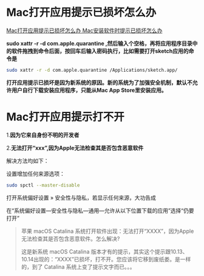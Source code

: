 # Mac打开应用提示已损坏怎么办 

[Mac打开应用提示已损坏怎么办 Mac安装软件时提示已损坏怎么办](http://www.pc6.com/edu/168719.html)

**sudo xattr -r -d com.apple.quarantine ,然后输入个空格，再将应用程序目录中的软件拖拽到命令后面，按回车后输入密码执行，比如需要打开sketch应用的命令是**

```bash
sudo xattr -r -d com.apple.quarantine /Applications/sketch.app/
```

**打开应用提示已损坏是因为新系统的原因。新的系统为了加强安全机制，默认不允许用户自行下载安装应用程序，只能从Mac App Store里安装应用。**

# Mac打开应用提示打不开

1.**因为它来自身份不明的开发者**

2.**无法打开“xxx”,因为Apple无法检查其是否包含恶意软件**

解决方法均如下：

设置增加任何来源选项：

```bash
sudo spctl --master-disable
```

打开系统偏好设置 » 安全性与隐私，若显示任何来源，大功告成

在“系统偏好设置—安全性与隐私—通用—允许从以下位置下载的应用”选择“仍要打开”

> 苹果 macOS Catalina 系统打开软件出现：无法打开“XXXX”，因为Apple无法检查其是否包含恶意软件。怎么解决?
>
> 这是新系统 macOS Catalina 版本才有的提示，其实这个提示跟10.13、10.14出现的：“XXXX”已损坏，打不开。您应该将它移到废纸娄。是一样的，到了 Catalina 系统上变了提示文字而已。。。

